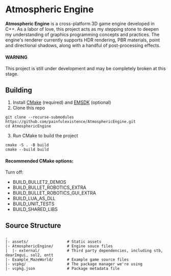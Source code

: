 # Atmospheric Engine
**Atmospheric Engine** is a cross-platform 3D game engine developed in C++. As a labor of love, this project acts as my stepping stone to deepen my understanding of graphics programming concepts and practices. The engine's renderer currently supports HDR rendering, PBR materials, point and directional shadows, along with a handful of post-processing effects.
#### WARNING
This project is still under development and may be completely broken at this stage.


## Building
1. Install [CMake](https://cmake.org/install/) (required) and [EMSDK](https://emscripten.org/docs/getting_started/downloads.html) (optional) 
2. Clone this repo
```
git clone --recurse-submodules https://github.com/painfulexistence/AtmosphericEngine.git
cd AtmosphericEngine
```
3. Run CMake to build the project
```
cmake -S . -B build
cmake --build build
```
#### Recommended CMake options:
Turn off:
- BUILD_BULLET2_DEMOS
- BUILD_BULLET_ROBOTICS_EXTRA
- BUILD_BULLET_ROBOTICS_GUI_EXTRA
- BUILD_LUA_AS_DLL
- BUILD_UNIT_TESTS
- BUILD_SHARED_LIBS


## Source Structure
```
.
|- assets/                 # Static assets
|- AtmosphericEngine/      # Engine souce files
|  |- external/            # Third party dependencies, including stb, dearImgui, sol2, entt
|- Example_MazeWorld/      # Example game source files
|- vcpkg/                  # The package manager we're using
|- vcpkg.json              # Package metadata file
```